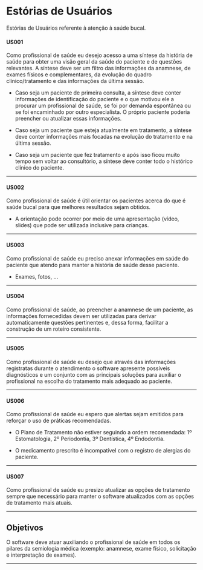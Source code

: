 # Estórias de Usuários

Estórias de Usuários referente à atenção à saúde bucal.

#### US001

Como profissional de saúde eu desejo acesso a uma síntese da história de saúde para obter uma visão geral da saúde do paciente e de questões relevantes. A síntese deve ser um filtro das informações da anamnese, de exames físicos e complementares, da evolução do quadro clínico/tratamento e das informações da última sessão.  

* Caso seja um paciente de primeira consulta, a síntese deve conter informações de identificação do paciente e o que motivou ele a procurar um profissional de saúde, se foi por demanda espontânea ou se foi encaminhado por outro especialista. O próprio paciente poderia preencher ou atualizar essas informações.  

* Caso seja um paciente que esteja atualmente em tratamento, a síntese deve conter informações mais focadas na evolução do tratamento e na última sessão.  

* Caso seja um paciente que fez tratamento e após isso ficou muito tempo sem voltar ao consultório, a síntese deve conter todo o histórico clínico do paciente.  

---
 #### US002
Como profissional de saúde é útil orientar os pacientes acerca do que é saúde bucal para que melhores resultados sejam obtidos. 

* A orientação pode ocorrer por meio de uma apresentação (vídeo, slides) que pode ser utilizada inclusive para crianças.

---
#### US003
Como profissional de saúde eu preciso anexar informações em saúde do paciente que atendo para manter a história de saúde desse paciente. 

* Exames, fotos, ...

---
#### US004

Como profissional de saúde, ao preencher a anamnese de um paciente, as informações fornecedidas devem ser utilizadas para derivar automaticamente questões pertinentes e, dessa forma, facilitar a construção de um roteiro consistente.

---
#### US005

Como profissional de saúde eu desejo que através das informações registratas durante o atendimento o software apresente possíveis diagnósticos e um conjunto com as principais soluções para auxiliar o profissional na escolha do tratamento mais adequado ao paciente.  

---
#### US006

Como profissional de saúde eu espero que alertas sejam emitidos para reforçar o uso de práticas recomendadas.

* O Plano de Tratamento não estiver seguindo a ordem recomendada: 1º Estomatologia, 2º Periodontia, 3º Dentística, 4º Endodontia.  

* O medicamento prescrito é incompatível com o registro de alergias do paciente.

---
#### US007
Como profissional de saúde eu presizo atualizar as opções de tratamento sempre que necessário para manter o software atualizados com as opções de tratamento mais atuais. 

---
## Objetivos
O software deve atuar auxiliando o profissional de saúde em todos os pilares da semiologia médica (exemplo: anamnese, exame físico, solicitação e interpretação de exames).  

---
